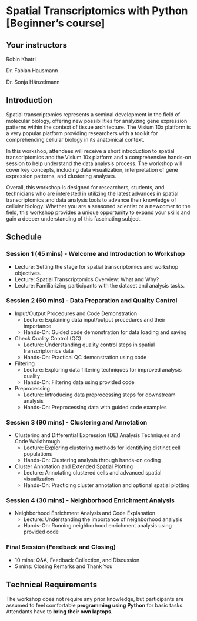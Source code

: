 # Spatial Transcriptomics with Python [Beginner’s course]

## Your instructors
Robin Khatri

Dr. Fabian Hausmann

Dr. Sonja Hänzelmann

## Introduction
Spatial transcriptomics represents a seminal development in the field of molecular biology, offering new possibilities for analyzing gene expression patterns within the context of tissue architecture. The Visium 10x platform is a very popular platform providing researchers with a toolkit for comprehending cellular biology in its anatomical context.

In this workshop, attendees will receive a short introduction to spatial transcriptomics and the Visium 10x platform and a comprehensive hands-on session to help understand the data analysis process. The workshop will cover key concepts, including data visualization, interpretation of gene expression patterns, and clustering analyses.

Overall, this workshop is designed for researchers, students, and technicians who are interested in utilizing the latest advances in spatial transcriptomics and data analysis tools to advance their knowledge of cellular biology. Whether you are a seasoned scientist or a newcomer to the field, this workshop provides a unique opportunity to expand your skills and gain a deeper understanding of this fascinating subject.

## Schedule

### Session 1 (45 mins) - Welcome and Introduction to Workshop
- Lecture: Setting the stage for spatial transcriptomics and workshop objectives.
- Lecture: Spatial Transcriptomics Overview: What and Why?
- Lecture: Familiarizing participants with the dataset and analysis tasks.

### Session 2 (60 mins) - Data Preparation and Quality Control
- Input/Output Procedures and Code Demonstration
  - Lecture: Explaining data input/output procedures and their importance
  - Hands-On: Guided code demonstration for data loading and saving
- Check Quality Control (QC)
  - Lecture: Understanding quality control steps in spatial transcriptomics data
  - Hands-On: Practical QC demonstration using code
- Filtering
  - Lecture: Exploring data filtering techniques for improved analysis quality
  - Hands-On: Filtering data using provided code
- Preprocessing
  - Lecture: Introducing data preprocessing steps for downstream analysis
  - Hands-On: Preprocessing data with guided code examples


### Session 3 (90 mins) - Clustering and Annotation
- Clustering and Differential Expression (DE) Analysis Techniques and Code Walkthrough
  - Lecture: Exploring clustering methods for identifying distinct cell populations
  - Hands-On: Clustering analysis through hands-on coding
- Cluster Annotation and Extended Spatial Plotting
  - Lecture: Annotating clustered cells and advanced spatial visualization
  - Hands-On: Practicing cluster annotation and optional spatial plotting


### Session 4 (30 mins) - Neighborhood Enrichment Analysis
- Neighborhood Enrichment Analysis and Code Explanation
  - Lecture: Understanding the importance of neighborhood analysis
  - Hands-On: Running neighborhood enrichment analysis using provided code


### Final Session (Feedback and Closing)
- 10 mins: Q&A, Feedback Collection, and Discussion
- 5 mins: Closing Remarks and Thank You


## Technical Requirements
The workshop does not require any prior knowledge, but participants are assumed to feel comfortable **programming using Python** for basic tasks. Attendants have to **bring their own laptops**.
